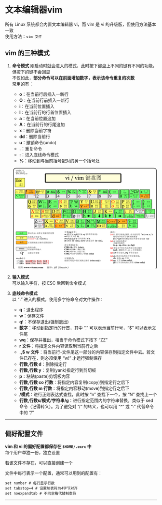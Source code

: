 # 文本编辑器vim

所有 Linux 系统都会内置文本编辑器 vi，而 vim 是 vi 的升级版，但使用方法基本一致    
使用方法：`vim 文件`  

## vim 的三种模式
1. **命令模式**
   刚启动时就会进入的模式，此时按下键盘上不同的键有不同的功能，但按下的键不会回显  
   不仅如此，**部分命令可以在前面增加数字，表示该命令重复的次数**  
   常用的有：  
   * **o**：在当前行后插入一新行  
   * **O**：在当前行前插入一新行  
   * **i**：在当前位置插入  
   * **I**：在当前行的行首位置插入  
   * **a**：在当前位置追加  
   * **A**：在当前行的行尾追加  
   * **x**：删除当前字符  
   * **dd**：删除当前行  
   * **u**：撤销命令(undo)  
   * **.**：重复命令
   * **:**：进入底线命令模式  
   * **%**：移动到与当前括号配对的另一个括号处  
  
   ![vim命令模式示意图](../img/vim.png)  

2. **输入模式**  
   可以输入字符，按 ESC 后回到命令模式  
3. **底线命令模式**  
   以 “:” 进入的模式，使用多字符命令对文件操作：
   * **q**：退出程序  
   * **w**：保存文件  
   * **q!**：不保存退出(强制退出)  
   * **数字**：移动到指定行的行首，其中 “.” 可以表示当前行号，“$” 可以表示文件尾  
   * **wq**：保存并推出，相当于命令模式下按下 “ZZ”  
   * **r 文件**：将指定文件内容读取到当前行之后  
   * **.,$ w 文件**：将当前行-文件尾这一部分的内容保存到指定文件中去。若文件已存在，则必须使用 “w!” 才运行强制保存  
   * **行数,行数 d**：删除指定行  
   * **行数,行数 y**：复制(yank)指定行到剪切板  
   * **p**：粘贴(paste)剪切板内容  
   * **行数,行数 co 行数**：将指定内容复制(copy)到指定行之后下  
   * **行数,行数 m 行数**：将指定内容移动(move)到指定行之后下  
   * **/模式**：进行正则表达式查找，此时按 “n” 查找下一个，按 “N” 查找上一个  
   * **行数,行数s/模式/字符串/g**：进行指定范围内的字符串替换，类似于 sed 命令（记得转义）。为了避免对 “/” 的转义，也可以用 “^” 或 “:” 代替命令中的 “/”  

---------------

## 偏好配置文件
**vim 和 vi 的偏好配置都保存在 `$HOME/.exrc` 中**  
每个用户单独一份，独立设置  

若该文件不存在，可以直接创建一个  

文件中每行表示一个配置，通常可以用到的配置有：  
``` Vim
set number # 每行显示行数
set tabstop=4 # 设置制表符为4字节对齐
set noexpandtab # 不同空格代替制表符
```

-------------

